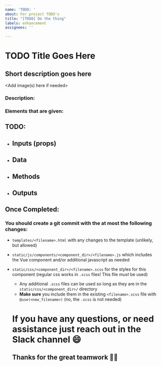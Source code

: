 ```yaml
---
name: 'TODO: '
about: For project TODO's
title: "[TODO] Do the thing"
labels: enhancement
assignees: ''

---
```


# TODO Title Goes Here

## Short description goes here

<Add image(s) here if needed>

### Description:
<add here>

### Elements that are given:
<add here>

## TODO:
- Inputs (props)
  - 
- Data
  - 
- Methods
  - 
- Outputs
  - 
 
## Once Completed:
### You should create a git commit with the at most the following changes:
- `templates/<filename>.html` with any changes to the template (unlikely, but allowed)
- `static/js/components/<component_dir>/<filename>.js` which includes the Vue component and/or additional javascript as needed
- `static/css/<component_dir>/<filename>.scss` for the styles for this component (regular css works in `.scss` files! This file *must* be used)
  - Any additional `.scss` files can be used so long as they are in the `static/css/<component_dir>/` directory
  - **Make sure** you include them in the existing `<filename>.scss` file with `@use(<new_filename>)` (no, the `.scss` is not needed)
  
  # If you have any questions, or need assistance just reach out in the Slack channel 😄 
  ## Thanks for the great teamwork 👍🏻

